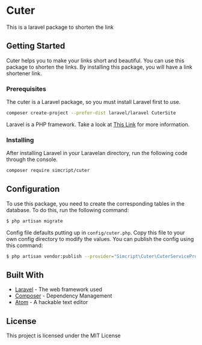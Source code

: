 # Cuter

This is a laravel package to shorten the link


## Getting Started

Cuter helps you to make your links short and beautiful. You can use this package to shorten the links. By installing this package, you will have a link shortener link.

### Prerequisites

The cuter is a Laravel package, so you must install Laravel first to use. 

```sh
composer create-project --prefer-dist laravel/laravel CuterSite
```
Laravel is a PHP framework. Take a look at [This Link](https://laravel.com/docs) for more information.

### Installing

After installing Laravel in your Laravelan directory, run the following code through the console.

```sh
composer require simcript/cuter
```

## Configuration

To use this package, you need to create the corresponding tables in the database. To do this, run the following command:

```sh
$ php artisan migrate
```

Config file defaults putting up in `config/cuter.php`. Copy this file to your own config directory to modify the values. You can publish the config using this command:

```sh
$ php artisan vendor:publish --provider="Simcript\Cuter\CuterServiceProvider"
```

## Built With

* [Laravel](https://laravel.com/docs) - The web framework used
* [Composer](https://getcomposer.org) - Dependency Management
* [Atom](https://atom.io) - A hackable text editor

## License

This project is licensed under the MIT License

